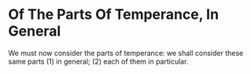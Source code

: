# Of The Parts Of Temperance, In General

We must now consider the parts of temperance: we shall consider these
same parts (1) in general; (2) each of them in particular.


